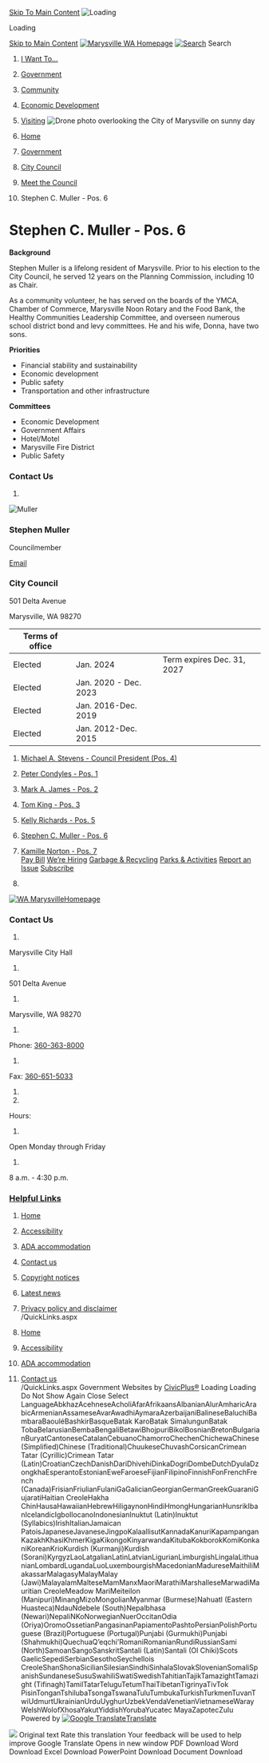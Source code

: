  [Skip To Main Content](https://marysvillewa.gov/956/Stephen-C-Muller---Pos-6#mainWrapTS)   ![Loading](images/2f695835422356c658d5fefe01b4dc280aec507a6036bb845f31aae291298fc5.ajax-loader.gif) 

Loading

  [Skip to Main Content](https://marysvillewa.gov/956/Stephen-C-Muller---Pos-6#cc8bd5517c-cfc5-4f2e-9df5-9d733e2fa41e)   [![Marysville WA Homepage](images/a985fc77722742094384da2aee75781621c224b301c586254d8d2044fc2e5288.jpg)](https://marysvillewa.gov/956/Stephen-C-Muller---Pos-6)   [![Search](images/edd0a1cac0f58f262275738908cdef7e90e7909771ec6659ef304ce40233c65b.jpg)](https://marysvillewa.gov/Search/Results) Search 

 1.  [I Want To...](https://marysvillewa.gov/70/I-Want-To) 
 1.  [Government](https://marysvillewa.gov/27/Government) 
 1.  [Community](https://marysvillewa.gov/31/Community) 
 1.  [Economic Development](https://marysvillewa.gov/35/Economic-Development) 
 1.  [Visiting](https://marysvillewa.gov/9/Visiting) 
  ![Drone photo overlooking the City of Marysville on sunny day](images/2e62d5b89da07fdd71b06a265012aaa462aec12fab5af4b880eab0b2e60c136c.jpg)  

 1.  [Home](https://marysvillewa.gov/956/Stephen-C-Muller---Pos-6) 
 1.  [Government](https://marysvillewa.gov/27/Government) 
 1.  [City Council](https://marysvillewa.gov/264/City-Council) 
 1.  [Meet the Council](https://marysvillewa.gov/265/Meet-the-Council) 
 1. Stephen C. Muller - Pos. 6

# Stephen C. Muller - Pos. 6

 __Background__ 

Stephen Muller is a lifelong resident of Marysville. Prior to his election to the City Council, he served 12 years on the Planning Commission, including 10 as Chair.

As a community volunteer, he has served on the boards of the YMCA, Chamber of Commerce, Marysville Noon Rotary and the Food Bank, the Healthy Communities Leadership Committee, and overseen numerous school district bond and levy committees. He and his wife, Donna, have two sons.

 __Priorities__ 

 * Financial stability and sustainability
 * Economic development
 * Public safety
 * Transportation and other infrastructure

 __Committees__ 

 * Economic Development
 * Government Affairs
 * Hotel/Motel
 * Marysville Fire District
 * Public Safety

### Contact Us

 1.    

 ![Muller](images/d83096d450c3e3a8f1c5f7c09143d9c08dc2910dc3e294a94024c1b7ad70ff42.jpg)    

### Stephen Muller   

Councilmember [](mailto:smuller@marysvillewa.gov)    

 [Email](mailto:smuller@marysvillewa.gov)    

### City Council   

501 Delta Avenue   

Marysville, WA 98270   

|Terms of office| | |
|---|---|---|
|Elected|Jan. 2024|Term expires Dec. 31, 2027|
|Elected|Jan. 2020 - Dec. 2023| |
|Elected|Jan. 2016-Dec. 2019| |
|Elected|Jan. 2012-Dec. 2015| |

 1.   [Michael A. Stevens - Council President (Pos. 4)](https://marysvillewa.gov/953/Michael-A-Stevens---Council-President-Po)  
 1.   [Peter Condyles - Pos. 1](https://marysvillewa.gov/954/Peter-Condyles---Pos-1)  
 1.   [Mark A. James - Pos. 2](https://marysvillewa.gov/951/Mark-A-James---Pos-2)  
 1.   [Tom King - Pos. 3](https://marysvillewa.gov/952/Tom-King---Pos-3)  
 1.   [Kelly Richards - Pos. 5](https://marysvillewa.gov/955/Kelly-Richards---Pos-5)  
 1.   [Stephen C. Muller - Pos. 6](https://marysvillewa.gov/956/Stephen-C-Muller---Pos-6)  
 1.   [Kamille Norton - Pos. 7](https://marysvillewa.gov/957/Kamille-Norton---Pos-7)  
  [Pay Bill](https://marysvillewa.billingdoc.net/login)   [We’re Hiring](https://marysvillewa.gov/137/City-of-Marysville-jobs-and-how-to-apply)   [Garbage & Recycling](https://marysvillewa.gov/172/Solid-Waste-Recycling)   [Parks & Activities](https://marysvillewa.gov/147/Parks-Culture-Recreation)   [Report an Issue](https://marysvillewa.gov/369/Report)   [Subscribe](https://marysvillewa.gov/list.aspx)  

 1.    

 [![WA MarysvilleHomepage](images/11b048876dfe937de8de477cd729aa18e273ddeb70c51fe446900652090666a5.jpg)](https://marysvillewa.gov/956/Stephen-C-Muller---Pos-6)    

### Contact Us

 1.    

Marysville City Hall   

 1.    

501 Delta Avenue   

 1.    

Marysville, WA 98270   

 1.    

Phone: [360-363-8000]()    

 1.    

Fax: [360-651-5033]()    

 1. 
 1.    

Hours:   

 1.    

Open Monday through Friday   

 1.    

8 a.m. - 4:30 p.m.   

###  [Helpful Links](https://marysvillewa.gov/QuickLinks.aspx?CID=89) 

 1.  [Home](https://marysvillewa.gov/956/Stephen-C-Muller---Pos-6)  
 1.  [Accessibility](https://marysvillewa.gov/accessibility)  
 1.  [ADA accommodation](http://www.marysvillewa.gov/724/ADA-Accommodation)  
 1.  [Contact us](http://marysvillewa.gov/748/CommentsQuestions)  

 1.  [Copyright notices](https://marysvillewa.gov/site/copyright)  
 1.  [Latest news](https://marysvillewa.gov/civicalerts.aspx)  
 1.  [Privacy policy and disclaimer](https://marysvillewa.gov/772/Privacy-Policy-and-Disclaimer)  
 /QuickLinks.aspx 

 1.  [Home](https://marysvillewa.gov/956/Stephen-C-Muller---Pos-6)  

 1.  [Accessibility](https://marysvillewa.gov/accessibility)  

 1.  [ADA accommodation](http://www.marysvillewa.gov/724/ADA-Accommodation)  

 1.  [Contact us](http://marysvillewa.gov/748/CommentsQuestions)  
 /QuickLinks.aspx Government Websites by [CivicPlus®](https://connect.civicplus.com/referral)  Loading Loading Do Not Show Again Close Select LanguageAbkhazAcehneseAcholiAfarAfrikaansAlbanianAlurAmharicArabicArmenianAssameseAvarAwadhiAymaraAzerbaijaniBalineseBaluchiBambaraBaouléBashkirBasqueBatak KaroBatak SimalungunBatak TobaBelarusianBembaBengaliBetawiBhojpuriBikolBosnianBretonBulgarianBuryatCantoneseCatalanCebuanoChamorroChechenChichewaChinese (Simplified)Chinese (Traditional)ChuukeseChuvashCorsicanCrimean Tatar (Cyrillic)Crimean Tatar (Latin)CroatianCzechDanishDariDhivehiDinkaDogriDombeDutchDyulaDzongkhaEsperantoEstonianEweFaroeseFijianFilipinoFinnishFonFrenchFrench (Canada)FrisianFriulianFulaniGaGalicianGeorgianGermanGreekGuaraniGujaratiHaitian CreoleHakha ChinHausaHawaiianHebrewHiligaynonHindiHmongHungarianHunsrikIbanIcelandicIgboIlocanoIndonesianInuktut (Latin)Inuktut (Syllabics)IrishItalianJamaican PatoisJapaneseJavaneseJingpoKalaallisutKannadaKanuriKapampanganKazakhKhasiKhmerKigaKikongoKinyarwandaKitubaKokborokKomiKonkaniKoreanKrioKurdish (Kurmanji)Kurdish (Sorani)KyrgyzLaoLatgalianLatinLatvianLigurianLimburgishLingalaLithuanianLombardLugandaLuoLuxembourgishMacedonianMadureseMaithiliMakassarMalagasyMalayMalay (Jawi)MalayalamMalteseMamManxMaoriMarathiMarshalleseMarwadiMauritian CreoleMeadow MariMeiteilon (Manipuri)MinangMizoMongolianMyanmar (Burmese)Nahuatl (Eastern Huasteca)NdauNdebele (South)Nepalbhasa (Newari)NepaliNKoNorwegianNuerOccitanOdia (Oriya)OromoOssetianPangasinanPapiamentoPashtoPersianPolishPortuguese (Brazil)Portuguese (Portugal)Punjabi (Gurmukhi)Punjabi (Shahmukhi)QuechuaQʼeqchiʼRomaniRomanianRundiRussianSami (North)SamoanSangoSanskritSantali (Latin)Santali (Ol Chiki)Scots GaelicSepediSerbianSesothoSeychellois CreoleShanShonaSicilianSilesianSindhiSinhalaSlovakSlovenianSomaliSpanishSundaneseSusuSwahiliSwatiSwedishTahitianTajikTamazightTamazight (Tifinagh)TamilTatarTeluguTetumThaiTibetanTigrinyaTivTok PisinTonganTshilubaTsongaTswanaTuluTumbukaTurkishTurkmenTuvanTwiUdmurtUkrainianUrduUyghurUzbekVendaVenetianVietnameseWarayWelshWolofXhosaYakutYiddishYorubaYucatec MayaZapotecZulu Powered by  [![Google Translate](images/3f3f3a8d0882c4edd13c1755632554f3042dd0f45af91da1e753b94d76c2513f.googlelogo_color_42x16dp.png)Translate](https://translate.google.com)  

  ![](images/13a949374212f668e5cb41968b00a15c585519968fe4f6c7f4975d235370f0d0.jpg)  Original text Rate this translation Your feedback will be used to help improve Google Translate Opens in new window PDF Download Word Download Excel Download PowerPoint Download Document Download 
